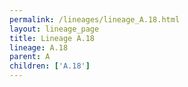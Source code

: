 ```yaml
---
permalink: /lineages/lineage_A.18.html
layout: lineage_page
title: Lineage A.18
lineage: A.18
parent: A
children: ['A.18']
---
```

